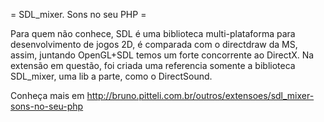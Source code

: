= SDL_mixer. Sons no seu PHP =

Para quem não conhece, SDL é uma biblioteca multi-plataforma para desenvolvimento de jogos 2D, é comparada com o directdraw da MS, assim, juntando OpenGL+SDL temos um forte concorrente ao DirectX. Na extensão em questão, foi criada uma referencia somente a biblioteca SDL_mixer, uma lib a parte, como o DirectSound.

Conheça mais em http://bruno.pitteli.com.br/outros/extensoes/sdl_mixer-sons-no-seu-php
